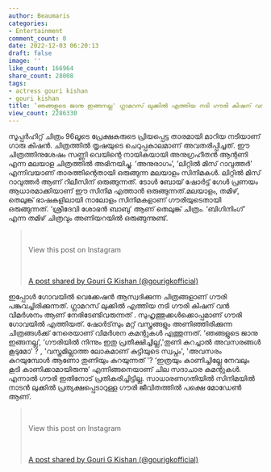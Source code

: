 ```yaml
---
author: Beaumaris
categories:
- Entertainment
comment_count: 0
date: 2022-12-03 06:20:13
draft: false
image: ''
like_count: 166964
share_count: 28008
tags:
- actress gouri kishan
- gouri kishan
title: ‘ഞങ്ങളുടെ ജാനു ഇങ്ങനല്ല' ഗ്ലാമറസ് ലുക്കില്‍ എത്തിയ നടി ഗൗരി കിഷന് വൻ വിമര്‍ശനം
view_count: 2286330
---
```


സൂപ്പര്‍ഹിറ്റ് ചിത്രം 96ലൂടെ പ്രേക്ഷകരുടെ പ്രിയപ്പെട്ട താരമായി മാറിയ നടിയാണ് ഗാരു കിഷന്‍. ചിത്രത്തില്‍ തൃഷയുടെ ചെറുപ്പകാലമാണ് അവതരിപ്പിച്ചത്. ഈ ചിത്രത്തിനുശേഷം സണ്ണി വെയിന്റെ നായികയായി അനുഗ്രഹീതന്‍ ആന്റണി എന്ന മലയാള ചിത്രത്തില്‍ അഭിനയിച്ചു. ‘അനുരാഗം’, ‘ലിറ്റില്‍ മിസ് റാവുത്തര്‍’ എന്നിവയാണ് താരത്തിന്റെതായി ഒരുങ്ങുന്ന മലയാളം സിനിമകള്‍. ലിറ്റില്‍ മിസ് റാവുത്തര്‍ ആണ് റിലീസിന് ഒരുങ്ങുന്നത്. ടോള്‍ ബോയ് ഷോര്‍ട്ട് ഗേള്‍ പ്രണയം ആധാരമാക്കിയാണ് ഈ സിനിമ എത്താന്‍ ഒരുങ്ങുന്നത്.മലയാളം, തമിഴ്, തെലുങ്ക് ഭാഷകളിലായി നാലോളം സിനിമകളാണ് ഗൗരിയുടെതായി ഒരുങ്ങുന്നത്. ‘ശ്രീദേവി ശോഭന്‍ ബാബു’ ആണ് തെലുങ്ക് ചിത്രം. ‘ബിഗിനിംഗ്’ എന്ന തമിഴ് ചിത്രവും അണിയറയില്‍ ഒരുങ്ങുന്നുണ്ട്. 

> &nbsp; 
> 
> View this post on Instagram
> 
> &nbsp; 
> 
> [A post shared by Gouri G Kishan (@gourigkofficial)](https://www.instagram.com/p/CllAr9xvKiS/?utm_source=ig_embed&utm_campaign=loading)

ഇപ്പോൾ ഗോവയില്‍ വെക്കേഷന്‍ ആസ്വദിക്കുന്ന ചിത്രങ്ങളാണ് ഗൗരി പങ്കുവച്ചിരിക്കുന്നത്. ഗ്ലാമറസ് ലുക്കില്‍ എത്തിയ നടി ഗൗരി കിഷന് വൻ വിമര്‍ശനം ആണ് നേരിടേണ്ടിവരുന്നത് . സുഹൃത്തുക്കള്‍ക്കൊപ്പമാണ് ഗൗരി ഗോവയില്‍ എത്തിയത്. ഷോര്‍ട്‌സും മറ്റ് വസ്ത്രങ്ങളും അണിഞ്ഞിരിക്കുന്ന ചിത്രങ്ങള്‍ക്ക് നേരെയാണ് വിമര്‍ശന കമന്റുകള്‍ എത്തുന്നത്. ‘ഞങ്ങളുടെ ജാനു ഇങ്ങനല്ല’, ‘ഗൗരിയില്‍ നിന്നും ഇതു പ്രതീക്ഷിച്ചില്ല’,'തുണി കുറച്ചാൽ അവസരങ്ങൾ കൂടുമോ' ? , 'വസ്ത്രമില്ലാത്ത ലോകമാണ് കുട്ടിയുടെ സ്വപ്നം', 'അവസരം കുറയുമ്പോൾ ആണോ തുണിയും കുറയുന്നത് '? ‘ഇത്രയും കാണിച്ചില്ലേ നേവലും കൂടി കാണിക്കാമായിരുന്നു’ എന്നിങ്ങനെയാണ് ചില സദാചാര കമന്റുകള്‍. എന്നാല്‍ ഗൗരി ഇതിനോട് പ്രതികരിച്ചിട്ടില്ല. സാധാരണഗതിയിൽ സിനിമയില്‍ നാടന്‍ ലുക്കില്‍ പ്രത്യക്ഷപ്പെടാറുള്ള ഗൗരി ജീവിതത്തില്‍ പക്ഷെ മോഡേണ്‍ ആണ്. 

> &nbsp; 
> 
> View this post on Instagram
> 
> &nbsp; 
> 
> [A post shared by Gouri G Kishan (@gourigkofficial)](https://www.instagram.com/p/Clk42jVvywf/?utm_source=ig_embed&utm_campaign=loading)